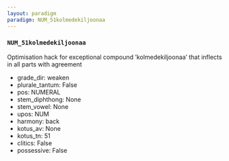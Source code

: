 ```yaml
---
layout: paradigm
paradigm: NUM_51kolmedekiljoonaa
---
```

### ` NUM_51kolmedekiljoonaa `

Optimisation hack for exceptional compound ’kolmedekiljoonaa’ that inflects in all parts with agreement
* grade_dir: weaken
* plurale_tantum: False
* pos: NUMERAL
* stem_diphthong: None
* stem_vowel: None
* upos: NUM
* harmony: back
* kotus_av: None
* kotus_tn: 51
* clitics: False
* possessive: False
